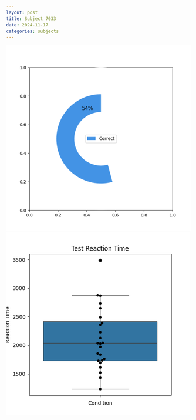 ```yaml
---
layout: post
title: Subject 7033
date: 2024-11-17
categories: subjects
---
```


![](data/7033/run-2/7033_FN_acc_test.png)
![](data/7033/run-2/7033_FN_rt.png)
